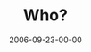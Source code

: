---
layout: message
category: message
series: "Wisdom"
title: "Who?"
date: 2006-09-23-00-00
message_id: 50
audio: "http://s3.amazonaws.com/crossroads-media/media/legacy/mp3/Wisdom_02_Who_09-24-06_Tome.mp3"
audio-duration: "30:43"
explicit: "N"
---